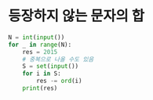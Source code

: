 # 등장하지 않는 문자의 합

```python
N = int(input())
for _ in range(N):
    res = 2015
    # 중복으로 나올 수도 있음
    S = set(input())
    for i in S:
        res -= ord(i)
    print(res)
```
